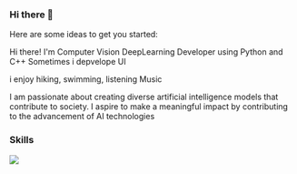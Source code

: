 ### Hi there 👋


Here are some ideas to get you started:

Hi there! I'm Computer Vision DeepLearning Developer using Python and C++
Sometimes i depvelope UI

i enjoy hiking, swimming, listening Music

I am passionate about creating diverse artificial intelligence models that contribute to society. 
I aspire to make a meaningful impact by contributing to the advancement of AI technologies



### Skills


<img src="https://img.shields.io/badge/python-3776AB&logoColor=blue">
